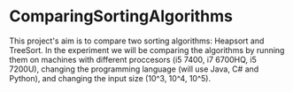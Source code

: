 # ComparingSortingAlgorithms
This project's aim is to compare two sorting algorithms: Heapsort and TreeSort. In the experiment we will be comparing the algorithms by running them on machines with different proccesors (i5 7400, i7 6700HQ, i5 7200U), changing the programming language (will use Java, C# and Python), and changing the input size (10^3, 10^4, 10^5).

